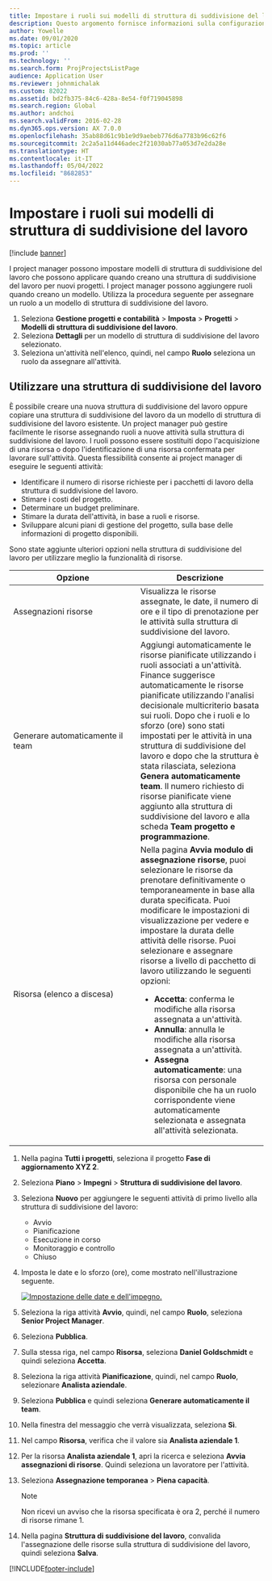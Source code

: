 ```yaml
---
title: Impostare i ruoli sui modelli di struttura di suddivisione del lavoro
description: Questo argomento fornisce informazioni sulla configurazione delle informazioni sui ruoli nei modelli di struttura di suddivisione del lavoro.
author: Yowelle
ms.date: 09/01/2020
ms.topic: article
ms.prod: ''
ms.technology: ''
ms.search.form: ProjProjectsListPage
audience: Application User
ms.reviewer: johnmichalak
ms.custom: 82022
ms.assetid: bd2fb375-84c6-428a-8e54-f0f719045898
ms.search.region: Global
ms.author: andchoi
ms.search.validFrom: 2016-02-28
ms.dyn365.ops.version: AX 7.0.0
ms.openlocfilehash: 35ab88d61c9b1e9d9aebeb776d6a7783b96c62f6
ms.sourcegitcommit: 2c2a5a11d446adec2f21030ab77a053d7e2da28e
ms.translationtype: HT
ms.contentlocale: it-IT
ms.lasthandoff: 05/04/2022
ms.locfileid: "8682853"
---
```

# <a name="set-up-roles-on-work-breakdown-structure-templates"></a>Impostare i ruoli sui modelli di struttura di suddivisione del lavoro

[!include [banner](../includes/banner.md)]

I project manager possono impostare modelli di struttura di suddivisione del lavoro che possono applicare quando creano una struttura di suddivisione del lavoro per nuovi progetti. I project manager possono aggiungere ruoli quando creano un modello. Utilizza la procedura seguente per assegnare un ruolo a un modello di struttura di suddivisione del lavoro.

1. Seleziona **Gestione progetti e contabilità** > **Imposta** > **Progetti** > **Modelli di struttura di suddivisione del lavoro**.
2. Seleziona **Dettagli** per un modello di struttura di suddivisione del lavoro selezionato.
3. Seleziona un'attività nell'elenco, quindi, nel campo **Ruolo** seleziona un ruolo da assegnare all'attività.

## <a name="work-with-a-wbs"></a>Utilizzare una struttura di suddivisione del lavoro

È possibile creare una nuova struttura di suddivisione del lavoro oppure copiare una struttura di suddivisione del lavoro da un modello di struttura di suddivisione del lavoro esistente. Un project manager può gestire facilmente le risorse assegnando ruoli a nuove attività sulla struttura di suddivisione del lavoro. I ruoli possono essere sostituiti dopo l'acquisizione di una risorsa o dopo l'identificazione di una risorsa confermata per lavorare sull'attività. Questa flessibilità consente ai project manager di eseguire le seguenti attività:

- Identificare il numero di risorse richieste per i pacchetti di lavoro della struttura di suddivisione del lavoro.
- Stimare i costi del progetto.
- Determinare un budget preliminare.
- Stimare la durata dell'attività, in base a ruoli e risorse.
- Sviluppare alcuni piani di gestione del progetto, sulla base delle informazioni di progetto disponibili.

Sono state aggiunte ulteriori opzioni nella struttura di suddivisione del lavoro per utilizzare meglio la funzionalità di risorse.

<table>
<colgroup>
<col width="50%" />
<col width="50%" />
</colgroup>
<thead>
<tr class="header">
<th>Opzione</th>
<th>Descrizione</th>
</tr>
</thead>
<tbody>
<tr class="odd">
<td>Assegnazioni risorse</td>
<td>Visualizza le risorse assegnate, le date, il numero di ore e il tipo di prenotazione per le attività sulla struttura di suddivisione del lavoro.</td>
</tr>
<tr class="even">
<td>Generare automaticamente il team</td>
<td>Aggiungi automaticamente le risorse pianificate utilizzando i ruoli associati a un'attività. Finance suggerisce automaticamente le risorse pianificate utilizzando l'analisi decisionale multicriterio basata sui ruoli. Dopo che i ruoli e lo sforzo (ore) sono stati impostati per le attività in una struttura di suddivisione del lavoro e dopo che la struttura è stata rilasciata, seleziona <strong>Genera automaticamente team</strong>. Il numero richiesto di risorse pianificate viene aggiunto alla struttura di suddivisione del lavoro e alla scheda <strong>Team progetto e programmazione</strong>.</td>
</tr>
<tr class="odd">
<td>Risorsa (elenco a discesa)</td>
<td>Nella pagina <strong>Avvia modulo di assegnazione risorse</strong>, puoi selezionare le risorse da prenotare definitivamente o temporaneamente in base alla durata specificata. Puoi modificare le impostazioni di visualizzazione per vedere e impostare la durata delle attività delle risorse. Puoi selezionare e assegnare risorse a livello di pacchetto di lavoro utilizzando le seguenti opzioni:
<ul>
<li><strong>Accetta</strong>: conferma le modifiche alla risorsa assegnata a un'attività.</li>
<li><strong>Annulla</strong>: annulla le modifiche alla risorsa assegnata a un'attività.</li>
<li><strong>Assegna automaticamente</strong>: una risorsa con personale disponibile che ha un ruolo corrispondente viene automaticamente selezionata e assegnata all'attività selezionata.</li>
</ul></td>
</tr>
</tbody>
</table>

1. Nella pagina **Tutti i progetti**, seleziona il progetto **Fase di aggiornamento XYZ 2**.
2. Seleziona **Piano** > **Impegni** > **Struttura di suddivisione del lavoro**.
3. Seleziona **Nuovo** per aggiungere le seguenti attività di primo livello alla struttura di suddivisione del lavoro:

    - Avvio
    - Pianificazione
    - Esecuzione in corso
    - Monitoraggio e controllo
    - Chiuso

4. Imposta le date e lo sforzo (ore), come mostrato nell'illustrazione seguente.

    [![Impostazione delle date e dell'impegno.](./media/projectresourcing10.jpg)](./media/projectresourcing10.jpg)

5. Seleziona la riga attività **Avvio**, quindi, nel campo **Ruolo**, seleziona **Senior Project Manager**.
6. Seleziona **Pubblica**.
7. Sulla stessa riga, nel campo **Risorsa**, seleziona **Daniel Goldschmidt** e quindi seleziona **Accetta**.
8. Seleziona la riga attività **Pianificazione**, quindi, nel campo **Ruolo**, selezionare **Analista aziendale**.
9. Seleziona **Pubblica** e quindi seleziona **Generare automaticamente il team**.
10. Nella finestra del messaggio che verrà visualizzata, seleziona **Sì**.
11. Nel campo **Risorsa**, verifica che il valore sia **Analista aziendale 1**.
12. Per la risorsa **Analista aziendale 1**, apri la ricerca e seleziona **Avvia assegnazioni di risorse**. Quindi seleziona un lavoratore per l'attività.
13. Seleziona **Assegnazione temporanea** &gt; **Piena capacità**.

    > [!NOTE] 
    > Non ricevi un avviso che la risorsa specificata è ora 2, perché il numero di risorse rimane 1.

14. Nella pagina **Struttura di suddivisione del lavoro**, convalida l'assegnazione delle risorse sulla struttura di suddivisione del lavoro, quindi seleziona **Salva**.


[!INCLUDE[footer-include](../includes/footer-banner.md)]